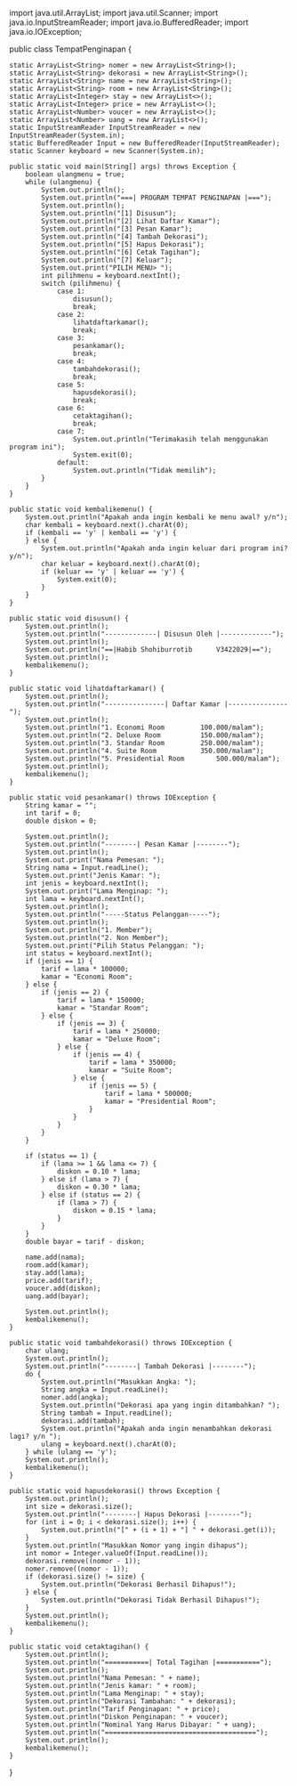 import java.util.ArrayList;
import java.util.Scanner;
import java.io.InputStreamReader;
import java.io.BufferedReader;
import java.io.IOException;

public class TempatPenginapan {

	static ArrayList<String> nomer = new ArrayList<String>();
	static ArrayList<String> dekorasi = new ArrayList<String>();
	static ArrayList<String> name = new ArrayList<String>();
	static ArrayList<String> room = new ArrayList<String>();
	static ArrayList<Integer> stay = new ArrayList<>();
	static ArrayList<Integer> price = new ArrayList<>();
	static ArrayList<Number> voucer = new ArrayList<>();
	static ArrayList<Number> uang = new ArrayList<>();
	static InputStreamReader InputStreamReader = new InputStreamReader(System.in);
	static BufferedReader Input = new BufferedReader(InputStreamReader);
	static Scanner keyboard = new Scanner(System.in);

	public static void main(String[] args) throws Exception {
		boolean ulangmenu = true;
		while (ulangmenu) {
			System.out.println();
			System.out.println("===| PROGRAM TEMPAT PENGINAPAN |===");
			System.out.println();
			System.out.println("[1] Disusun");
			System.out.println("[2] Lihat Daftar Kamar");
			System.out.println("[3] Pesan Kamar");
			System.out.println("[4] Tambah Dekorasi");
			System.out.println("[5] Hapus Dekorasi");
			System.out.println("[6] Cetak Tagihan");
			System.out.println("[7] Keluar");
			System.out.print("PILIH MENU> ");
			int pilihmenu = keyboard.nextInt();
			switch (pilihmenu) {
				case 1:
					disusun();
					break;
				case 2:
					lihatdaftarkamar();
					break;
				case 3:
					pesankamar();
					break;
				case 4:
					tambahdekorasi();
					break;
				case 5:
					hapusdekorasi();
					break;
				case 6:
					cetaktagihan();
					break;
				case 7:
					System.out.println("Terimakasih telah menggunakan program ini");
					System.exit(0);
				default:
					System.out.println("Tidak memilih");
			}
		}
	}

	public static void kembalikemenu() {
		System.out.println("Apakah anda ingin kembali ke menu awal? y/n");
		char kembali = keyboard.next().charAt(0);
		if (kembali == 'y' | kembali == 'y') {
		} else {
			System.out.println("Apakah anda ingin keluar dari program ini? y/n");
			char keluar = keyboard.next().charAt(0);
			if (keluar == 'y' | keluar == 'y') {
				System.exit(0);
			}
		}
	}

	public static void disusun() {
		System.out.println();
		System.out.println("-------------| Disusun Oleh |-------------");
		System.out.println();
		System.out.println("==|Habib Shohiburrotib		V3422029|==");
		System.out.println();
		kembalikemenu();
	}

	public static void lihatdaftarkamar() {
		System.out.println();
		System.out.println("---------------| Daftar Kamar |---------------");
		System.out.println();
		System.out.println("1. Economi Room			100.000/malam");
		System.out.println("2. Deluxe Room 			150.000/malam");
		System.out.println("3. Standar Room			250.000/malam");
		System.out.println("4. Suite Room			350.000/malam");
		System.out.println("5. Presidential Room		500.000/malam");
		System.out.println();
		kembalikemenu();
	}

	public static void pesankamar() throws IOException {
		String kamar = "";
		int tarif = 0;
		double diskon = 0;

		System.out.println();
		System.out.println("--------| Pesan Kamar |--------");
		System.out.println();
		System.out.print("Nama Pemesan: ");
		String nama = Input.readLine();
		System.out.print("Jenis Kamar: ");
		int jenis = keyboard.nextInt();
		System.out.print("Lama Menginap: ");
		int lama = keyboard.nextInt();
		System.out.println();
		System.out.println("-----Status Pelanggan-----");
		System.out.println();
		System.out.println("1. Member");
		System.out.println("2. Non Member");
		System.out.print("Pilih Status Pelanggan: ");
		int status = keyboard.nextInt();
		if (jenis == 1) {
			tarif = lama * 100000;
			kamar = "Economi Room";
		} else {
			if (jenis == 2) {
				tarif = lama * 150000;
				kamar = "Standar Room";
			} else {
				if (jenis == 3) {
					tarif = lama * 250000;
					kamar = "Deluxe Room";
				} else {
					if (jenis == 4) {
						tarif = lama * 350000;
						kamar = "Suite Room";
					} else {
						if (jenis == 5) {
							tarif = lama * 500000;
							kamar = "Presidential Room";
						}
					}
				}
			}
		}

		if (status == 1) {
			if (lama >= 1 && lama <= 7) {
				diskon = 0.10 * lama;
			} else if (lama > 7) {
				diskon = 0.30 * lama;
			} else if (status == 2) {
				if (lama > 7) {
					diskon = 0.15 * lama;
				}
			}
		}
		double bayar = tarif - diskon;

		name.add(nama);
		room.add(kamar);
		stay.add(lama);
		price.add(tarif);
		voucer.add(diskon);
		uang.add(bayar);

		System.out.println();
		kembalikemenu();
	}

	public static void tambahdekorasi() throws IOException {
		char ulang;
		System.out.println();
		System.out.println("--------| Tambah Dekorasi |--------");
		do {
			System.out.println("Masukkan Angka: ");
			String angka = Input.readLine();
			nomer.add(angka);
			System.out.println("Dekorasi apa yang ingin ditambahkan? ");
			String tambah = Input.readLine();
			dekorasi.add(tambah);
			System.out.println("Apakah anda ingin menambahkan dekorasi lagi? y/n ");
			ulang = keyboard.next().charAt(0);
		} while (ulang == 'y');
		System.out.println();
		kembalikemenu();
	}

	public static void hapusdekorasi() throws Exception {
		System.out.println();
		int size = dekorasi.size();
		System.out.println("--------| Hapus Dekorasi |--------");
		for (int i = 0; i < dekorasi.size(); i++) {
			System.out.println("[" + (i + 1) + "] " + dekorasi.get(i));
		}
		System.out.println("Masukkan Nomor yang ingin dihapus");
		int nomor = Integer.valueOf(Input.readLine());
		dekorasi.remove((nomor - 1));
		nomer.remove((nomor - 1));
		if (dekorasi.size() != size) {
			System.out.println("Dekorasi Berhasil Dihapus!");
		} else {
			System.out.println("Dekorasi Tidak Berhasil Dihapus!");
		}
		System.out.println();
		kembalikemenu();
	}

	public static void cetaktagihan() {
		System.out.println();
		System.out.println("===========| Total Tagihan |===========");
		System.out.println();
		System.out.println("Nama Pemesan: " + name);
		System.out.println("Jenis kamar: " + room);
		System.out.println("Lama Menginap: " + stay);
		System.out.println("Dekorasi Tambahan: " + dekorasi);
		System.out.println("Tarif Penginapan: " + price);
		System.out.println("Diskon Penginapan: " + voucer);
		System.out.println("Nominal Yang Harus Dibayar: " + uang);
		System.out.println("======================================");
		System.out.println();
		kembalikemenu();
	}
}
